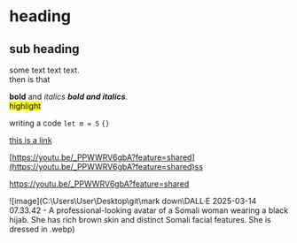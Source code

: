 # heading
## sub heading

some text text  text.<br>  then is that   

**bold** and *italics* ***bold and italics***. <br>
<mark>highlight</mark> <br>

writing a code `let m = 5` `{}`<br>

[this is a link](https://youtu.be/_PPWWRV6gbA?feature=shared) <br>

[https://youtu.be/_PPWWRV6gbA?feature=shared](https://youtu.be/_PPWWRV6gbA?feature=shared)ss <br>

<https://youtu.be/_PPWWRV6gbA?feature=shared><br>

![image](C:\Users\User\Desktop\git\mark down\DALL·E 2025-03-14 07.33.42 - A professional-looking avatar of a Somali woman wearing a black hijab. She has rich brown skin and distinct Somali facial features. She is dressed in .webp)